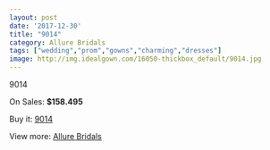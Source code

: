 ```yaml
---
layout: post
date: '2017-12-30'
title: "9014"
category: Allure Bridals
tags: ["wedding","prom","gowns","charming","dresses"]
image: http://img.idealgown.com/16050-thickbox_default/9014.jpg
---
```

9014

On Sales: **$158.495**
<a href="https://www.idealgown.com/en/allure-bridals/6407-9014.html"><amp-img layout="responsive" width="600" height="600" src="//img.idealgown.com/16050-thickbox_default/9014.jpg" alt="9014 0" /></a>
<a href="https://www.idealgown.com/en/allure-bridals/6407-9014.html"><amp-img layout="responsive" width="600" height="600" src="//img.idealgown.com/16053-thickbox_default/9014.jpg" alt="9014 1" /></a>
<a href="https://www.idealgown.com/en/allure-bridals/6407-9014.html"><amp-img layout="responsive" width="600" height="600" src="//img.idealgown.com/16052-thickbox_default/9014.jpg" alt="9014 2" /></a>
<a href="https://www.idealgown.com/en/allure-bridals/6407-9014.html"><amp-img layout="responsive" width="600" height="600" src="//img.idealgown.com/16051-thickbox_default/9014.jpg" alt="9014 3" /></a>

Buy it: [9014](https://www.idealgown.com/en/allure-bridals/6407-9014.html "9014")

View more: [Allure Bridals](https://www.idealgown.com/en/92-allure-bridals "Allure Bridals")